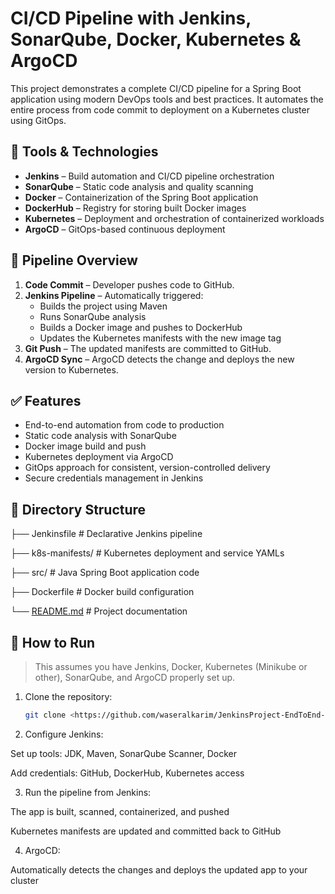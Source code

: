 # CI/CD Pipeline with Jenkins, SonarQube, Docker, Kubernetes & ArgoCD

This project demonstrates a complete CI/CD pipeline for a Spring Boot application using modern DevOps tools and best practices. It automates the entire process from code commit to deployment on a Kubernetes cluster using GitOps.

## 🔧 Tools & Technologies

- **Jenkins** – Build automation and CI/CD pipeline orchestration
- **SonarQube** – Static code analysis and quality scanning
- **Docker** – Containerization of the Spring Boot application
- **DockerHub** – Registry for storing built Docker images
- **Kubernetes** – Deployment and orchestration of containerized workloads
- **ArgoCD** – GitOps-based continuous deployment

## 📌 Pipeline Overview

1. **Code Commit** – Developer pushes code to GitHub.
2. **Jenkins Pipeline** – Automatically triggered:
    - Builds the project using Maven
    - Runs SonarQube analysis
    - Builds a Docker image and pushes to DockerHub
    - Updates the Kubernetes manifests with the new image tag
3. **Git Push** – The updated manifests are committed to GitHub.
4. **ArgoCD Sync** – ArgoCD detects the change and deploys the new version to Kubernetes.

## ✅ Features

- End-to-end automation from code to production
- Static code analysis with SonarQube
- Docker image build and push
- Kubernetes deployment via ArgoCD
- GitOps approach for consistent, version-controlled delivery
- Secure credentials management in Jenkins

## 📁 Directory Structure

├── Jenkinsfile # Declarative Jenkins pipeline 

├── k8s-manifests/ # Kubernetes deployment and service YAMLs 

├── src/ # Java Spring Boot application code 

├── Dockerfile # Docker build configuration 

└── [README.md](http://readme.md/) # Project documentation

## 🚀 How to Run

> This assumes you have Jenkins, Docker, Kubernetes (Minikube or other), SonarQube, and ArgoCD properly set up.
> 
1. Clone the repository:
    
    ```bash
    git clone <https://github.com/waseralkarim/JenkinsProject-EndToEnd-CICD.git>
    ```
    
2. Configure Jenkins:

Set up tools: JDK, Maven, SonarQube Scanner, Docker

Add credentials: GitHub, DockerHub, Kubernetes access

3. Run the pipeline from Jenkins:

The app is built, scanned, containerized, and pushed

Kubernetes manifests are updated and committed back to GitHub

4. ArgoCD:

Automatically detects the changes and deploys the updated app to your cluster
